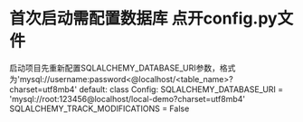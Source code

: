 # 首次启动需配置数据库 点开config.py文件
启动项目先重新配置SQLALCHEMY_DATABASE_URI参数，格式为'mysql://username:password<@localhost/<table_name>?charset=utf8mb4'
default:
class Config:
    SQLALCHEMY_DATABASE_URI = 'mysql://root:123456@localhost/local-demo?charset=utf8mb4'
    SQLALCHEMY_TRACK_MODIFICATIONS = False
